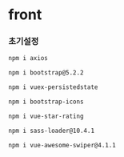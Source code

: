 # front

### 초기설정

```bash
npm i axios

npm i bootstrap@5.2.2

npm i vuex-persistedstate

npm i bootstrap-icons

npm i vue-star-rating

npm i sass-loader@10.4.1

npm i vue-awesome-swiper@4.1.1

```

### 

